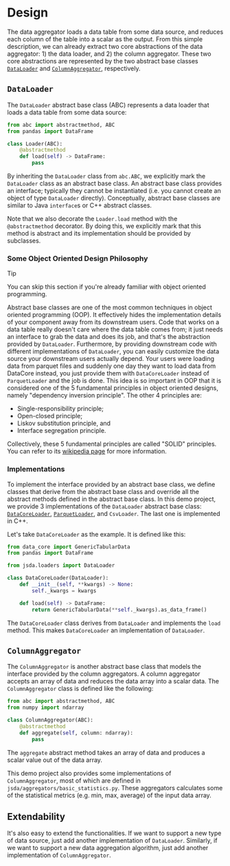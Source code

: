 # Design

The data aggregator loads a data table from some data source, and reduces each
column of the table into a scalar as the output. From this simple description,
we can already extract two core abstractions of the data aggregator: 1) the data
loader, and 2) the column aggregator. These two core abstractions are
represented by the two abstract base classes [`DataLoader`] and
[`ColumnAggregator`], respectively.

[`DataLoader`]: ../jsda/loaders/data_loader.py
[`ColumnAggregator`]: ../jsda/aggregators/column_aggregator.py

## `DataLoader`

The `DataLoader` abstract base class (ABC) represents a data loader that loads a
data table from some data source:

```python
from abc import abstractmethod, ABC
from pandas import DataFrame

class Loader(ABC):
    @abstractmethod
    def load(self) -> DataFrame:
        pass
```

By inheriting the `DataLoader` class from `abc.ABC`, we explicitly mark the
`DataLoader` class as an abstract base class. An abstract base class provides
an interface; typically they cannot be instantiated (i.e. you cannot create an
object of type `DataLoader` directly). Conceptually, abstract base classes are
similar to Java `interface`s or C++ abstract classes.

Note that we also decorate the `Loader.load` method with the `@abstractmethod`
decorator. By doing this, we explicitly mark that this method is abstract and
its implementation should be provided by subclasses.

### Some Object Oriented Design Philosophy

> [!TIP]
> You can skip this section if you're already familiar with object oriented
> programming.

Abstract base classes are one of the most common techniques in object oriented
programming (OOP). It effectively hides the implementation details of your
component away from its downstream users. Code that works on a data table really
doesn't care where the data table comes from; it just needs an interface to grab
the data and does its job, and that's the abstraction provided by `DataLoader`.
Furthermore, by providing downstream code with different implementations of
`DataLoader`, you can easily customize the data source your downstream users
actually depend. Your users were loading data from parquet files and suddenly
one day they want to load data from DataCore instead, you just provide them with
`DataCoreLoader` instead of `ParquetLoader` and the job is done. This idea is
so important in OOP that it is considered one of the 5 fundamental principles
in object oriented designs, namely "dependency inversion principle". The other
4 principles are:

- Single-responsibility principle;
- Open-closed principle;
- Liskov substitution principle, and
- Interface segregation principle.

Collectively, these 5 fundamental principles are called "SOLID" principles. You
can refer to its [wikipedia page](https://en.wikipedia.org/wiki/SOLID) for more
information.

### Implementations

To implement the interface provided by an abstract base class, we define classes
that derive from the abstract base class and override all the abstract methods
defined in the abstract base class. In this demo project, we provide 3
implementations of the `DataLoader` abstract base class: [`DataCoreLoader`],
[`ParquetLoader`], and `CsvLoader`. The last one is implemented in C++.

[`DataCoreLoader`]: ../jsda/loaders/data_core_loader.py
[`ParquetLoader`]: ../jsda/loaders/parquet_loader.py

Let's take `DataCoreLoader` as the example. It is defined like this:

```python
from data_core import GenericTabularData
from pandas import DataFrame

from jsda.loaders import DataLoader

class DataCoreLoader(DataLoader):
    def __init__(self, **kwargs) -> None:
        self._kwargs = kwargs

    def load(self) -> DataFrame:
        return GenericTabularData(**self._kwargs).as_data_frame()
```

The `DataCoreLoader` class derives from `DataLoader` and implements the `load`
method. This makes `DataCoreLoader` an implementation of `DataLoader`.

## `ColumnAggregator`

The `ColumnAggregator` is another abstract base class that models the interface
provided by the column aggregators. A column aggregator accepts an array of data
and reduces the data array into a scalar data. The `ColumnAggregator` class is
defined like the following:

```python
from abc import abstractmethod, ABC
from numpy import ndarray

class ColumnAggregator(ABC):
    @abstractmethod
    def aggregate(self, column: ndarray):
        pass
```

The `aggregate` abstract method takes an array of data and produces a scalar
value out of the data array.

This demo project also provides some implementations of `ColumnAggregator`,
most of which are defined in `jsda/aggregators/basic_statistics.py`. These
aggregators calculates some of the statistical metrics (e.g. min, max, average)
of the input data array.

## Extendability

It's also easy to extend the functionalities. If we want to support a new type
of data source, just add another implementation of `DataLoader`. Similarly, if
we want to support a new data aggregation algorithm, just add another
implementation of `ColumnAggregator`.
